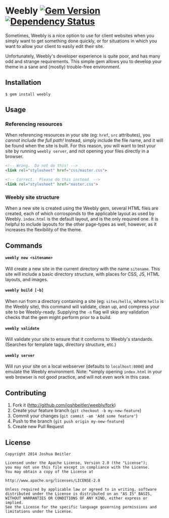 # Weebly [![Gem Version](https://badge.fury.io/rb/weebly.svg)](http://badge.fury.io/rb/weebly) [![Dependency Status](https://gemnasium.com/joshbeitler/weebly.svg)](https://gemnasium.com/joshbeitler/weebly)

Sometimes, Weebly is a nice option to use for client websites when you simply
want to get something done quickly, or for situations in which you want to
allow your client to easily edit their site.

Unfortunately, Weebly's developer experience is quite poor, and has many odd
and strange requirements.  This simple gem allows you to develop your theme
in a sane and (mostly) trouble-free environment.

## Installation
```
$ gem install weebly
```

## Usage

### Referencing resources
When referencing resources in your site (eg: `href`, `src` attributes), you
*cannot include the full path!* Instead, simply include the file name, and
it will be found when the site is built.  For this reason, you will want to
test your site by running `weebly server`, and not opening your files directly
in a browser.

```html
<!-- Wrong.  Do not do this! -->
<link rel="stylesheet" href="css/master.css">

<!-- Correct.  Please do this instead. -->
<link rel="stylesheet" href="master.css">
```

### Weebly site structure
When a new site is created using the Weebly gem, several HTML files are created, each of which corrosponds to the applicable layout as used by Weebly.  `index.html` is the default layout, and is the only required one.  It is helpful to include layouts for the other page-types as well, however, as it increases the flexibility of the theme.

## Commands

#### `weebly new <sitename>`
Will create a new site in the current directory with the name `sitename`.
This site will include a basic directory structure, with places for CSS, JS,
HTML layouts, and images.

#### `weebly build [-b]`
When run from a directory containing a site (eg: `sites/hello`, where `hello`
is the Weebly site), this command will validate, clean up, and compress your
site to be Weebly-ready.  Supplying the `-n` flag will skip any validation checks that the gem might perform prior to a build.

#### `weebly validate`
Will validate your site to ensure that it conforms to Weebly's standards.  
(Searches for template tags, directory structure, etc.)

#### `weebly server`
Will run your site on a local webserver (defaults to `localhost:8000`) and
emulate the Weebly environment.  Note: *simply opening `index.html` in your
web browser is not good practice, and will not even work in this case.

## Contributing

1. Fork it (http://github.com/joshbeitler/weebly/fork)
2. Create your feature branch (`git checkout -b my-new-feature`)
3. Commit your changes (`git commit -am 'Add some feature'`)
4. Push to the branch (`git push origin my-new-feature`)
5. Create new Pull Request

## License
```
Copyright 2014 Joshua Beitler

Licensed under the Apache License, Version 2.0 (the "License");
you may not use this file except in compliance with the License.
You may obtain a copy of the License at

http://www.apache.org/licenses/LICENSE-2.0

Unless required by applicable law or agreed to in writing, software
distributed under the License is distributed on an "AS IS" BASIS,
WITHOUT WARRANTIES OR CONDITIONS OF ANY KIND, either express or implied.
See the License for the specific language governing permissions and
limitations under the License.
```
